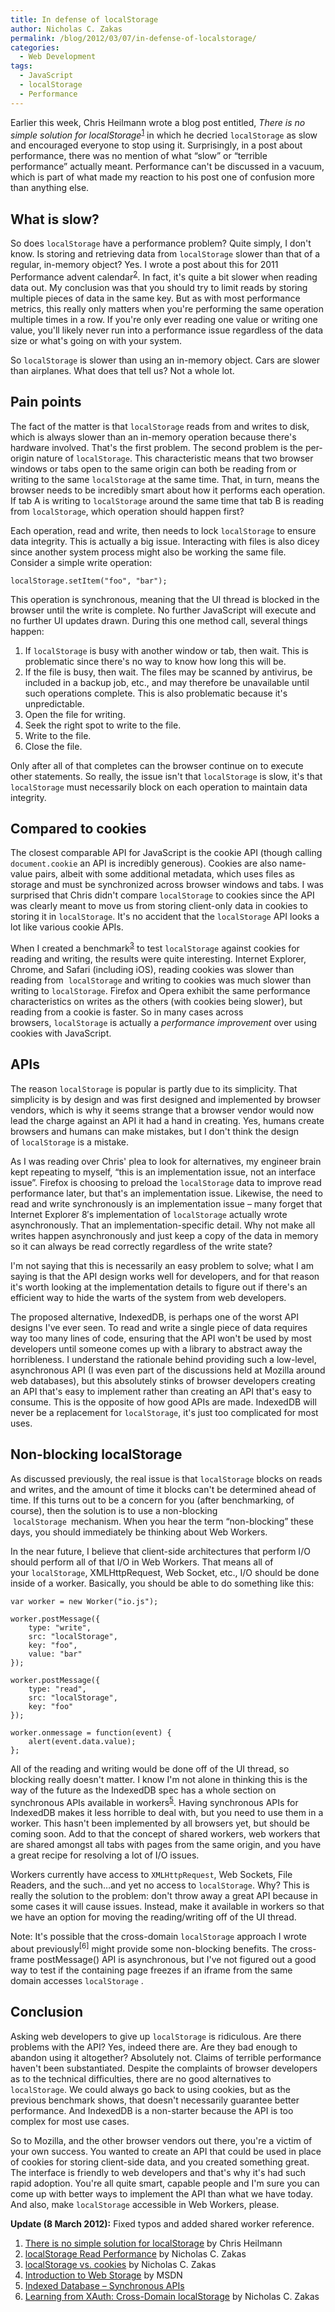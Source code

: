 ```yaml
---
title: In defense of localStorage
author: Nicholas C. Zakas
permalink: /blog/2012/03/07/in-defense-of-localstorage/
categories:
  - Web Development
tags:
  - JavaScript
  - localStorage
  - Performance
---
```

Earlier this week, Chris Heilmann wrote a blog post entitled, <cite>There is no simple solution for localStorage</cite><sup>[1]</sup> in which he decried `localStorage` as slow and encouraged everyone to stop using it. Surprisingly, in a post about performance, there was no mention of what &#8220;slow&#8221; or &#8220;terrible performance&#8221; actually meant. Performance can't be discussed in a vacuum, which is part of what made my reaction to his post one of confusion more than anything else.

## What is slow?

So does `localStorage` have a performance problem? Quite simply, I don't know. Is storing and retrieving data from `localStorage` slower than that of a regular, in-memory object? Yes. I wrote a post about this for 2011 Performance advent calendar<sup>[2]</sup>. In fact, it's quite a bit slower when reading data out. My conclusion was that you should try to limit reads by storing multiple pieces of data in the same key. But as with most performance metrics, this really only matters when you're performing the same operation multiple times in a row. If you're only ever reading one value or writing one value, you'll likely never run into a performance issue regardless of the data size or what's going on with your system.

So `localStorage` is slower than using an in-memory object. Cars are slower than airplanes. What does that tell us? Not a whole lot.

## Pain points

The fact of the matter is that `localStorage` reads from and writes to disk, which is always slower than an in-memory operation because there's hardware involved. That's the first problem. The second problem is the per-origin nature of `localStorage`. This characteristic means that two browser windows or tabs open to the same origin can both be reading from or writing to the same `localStorage` at the same time. That, in turn, means the browser needs to be incredibly smart about how it performs each operation. If tab A is writing to `localStorage` around the same time that tab B is reading from `localStorage`, which operation should happen first?

Each operation, read and write, then needs to lock `localStorage` to ensure data integrity. This is actually a big issue. Interacting with files is also dicey since another system process might also be working the same file. Consider a simple write operation:

    localStorage.setItem("foo", "bar");

This operation is synchronous, meaning that the UI thread is blocked in the browser until the write is complete. No further JavaScript will execute and no further UI updates drawn. During this one method call, several things happen:

  1. If `localStorage` is busy with another window or tab, then wait. This is problematic since there's no way to know how long this will be.
  2. If the file is busy, then wait. The files may be scanned by antivirus, be included in a backup job, etc., and may therefore be unavailable until such operations complete. This is also problematic because it's unpredictable.
  3. Open the file for writing.
  4. Seek the right spot to write to the file.
  5. Write to the file.
  6. Close the file.

Only after all of that completes can the browser continue on to execute other statements. So really, the issue isn't that `localStorage` is slow, it's that `localStorage` must necessarily block on each operation to maintain data integrity.

## Compared to cookies

The closest comparable API for JavaScript is the cookie API (though calling `document.cookie` an API is incredibly generous). Cookies are also name-value pairs, albeit with some additional metadata, which uses files as storage and must be synchronized across browser windows and tabs. I was surprised that Chris didn't compare `localStorage` to cookies since the API was clearly meant to move us from storing client-only data in cookies to storing it in `localStorage`. It's no accident that the `localStorage` API looks a lot like various cookie APIs.

When I created a benchmark<sup>[3]</sup> to test `localStorage` against cookies for reading and writing, the results were quite interesting. Internet Explorer, Chrome, and Safari (including iOS), reading cookies was slower than reading from  `localStorage` and writing to cookies was much slower than writing to `localStorage`. Firefox and Opera exhibit the same performance characteristics on writes as the others (with cookies being slower), but reading from a cookie is faster. So in many cases across browsers, `localStorage` is actually a *performance improvement* over using cookies with JavaScript.

## APIs

The reason `localStorage` is popular is partly due to its simplicity. That simplicity is by design and was first designed and implemented by browser vendors, which is why it seems strange that a browser vendor would now lead the charge against an API it had a hand in creating. Yes, humans create browsers and humans can make mistakes, but I don't think the design of `localStorage` is a mistake.

As I was reading over Chris' plea to look for alternatives, my engineer brain kept repeating to myself, &#8220;this is an implementation issue, not an interface issue&#8221;. Firefox is choosing to preload the `localStorage` data to improve read performance later, but that's an implementation issue. Likewise, the need to read and write synchronously is an implementation issue &#8211; many forget that Internet Explorer 8&#8242;s implementation of `localStorage` actually wrote asynchronously. That an implementation-specific detail. Why not make all writes happen asynchronously and just keep a copy of the data in memory so it can always be read correctly regardless of the write state?

I'm not saying that this is necessarily an easy problem to solve; what I am saying is that the API design works well for developers, and for that reason it's worth looking at the implementation details to figure out if there's an efficient way to hide the warts of the system from web developers.

The proposed alternative, IndexedDB, is perhaps one of the worst API designs I've ever seen. To read and write a single piece of data requires way too many lines of code, ensuring that the API won't be used by most developers until someone comes up with a library to abstract away the horribleness. I understand the rationale behind providing such a low-level, asynchronous API (I was even part of the discussions held at Mozilla around web databases), but this absolutely stinks of browser developers creating an API that's easy to implement rather than creating an API that's easy to consume. This is the opposite of how good APIs are made. IndexedDB will never be a replacement for `localStorage`, it's just too complicated for most uses.

## Non-blocking localStorage

As discussed previously, the real issue is that `localStorage` blocks on reads and writes, and the amount of time it blocks can't be determined ahead of time. If this turns out to be a concern for you (after benchmarking, of course), then the solution is to use a non-blocking  `localStorage `mechanism. When you hear the term &#8220;non-blocking&#8221; these days, you should immediately be thinking about Web Workers.

In the near future, I believe that client-side architectures that perform I/O should perform all of that I/O in Web Workers. That means all of your `localStorage`, XMLHttpRequest, Web Socket, etc., I/O should be done inside of a worker. Basically, you should be able to do something like this:

    var worker = new Worker("io.js"); 
    
    worker.postMessage({ 
        type: "write", 
        src: "localStorage", 
        key: "foo", 
        value: "bar"  
    }); 
    
    worker.postMessage({ 
        type: "read", 
        src: "localStorage", 
        key: "foo" 
    }); 
    
    worker.onmessage = function(event) { 
        alert(event.data.value); 
    };

All of the reading and writing would be done off of the UI thread, so blocking really doesn't matter. I know I'm not alone in thinking this is the way of the future as the IndexedDB spec has a whole section on synchronous APIs available in workers<sup>[5]</sup>. Having synchronous APIs for IndexedDB makes it less horrible to deal with, but you need to use them in a worker. This hasn't been implemented by all browsers yet, but should be coming soon. Add to that the concept of shared workers, web workers that are shared amongst all tabs with pages from the same origin, and you have a great recipe for resolving a lot of I/O issues.

Workers currently have access to `XMLHttpRequest`, Web Sockets, File Readers, and the such&#8230;and yet no access to `localStorage`. Why? This is really the solution to the problem: don't throw away a great API because in some cases it will cause issues. Instead, make it available in workers so that we have an option for moving the reading/writing off of the UI thread.

Note: It's possible that the cross-domain `localStorage` approach I wrote about previously<sup>[6]</sup> might provide some non-blocking benefits. The cross-frame postMessage() API is asynchronous, but I've not figured out a good way to test if the containing page freezes if an iframe from the same domain accesses `localStorage` .

## Conclusion

Asking web developers to give up `localStorage` is ridiculous. Are there problems with the API? Yes, indeed there are. Are they bad enough to abandon using it altogether? Absolutely not. Claims of terrible performance haven't been substantiated. Despite the complaints of browser developers as to the technical difficulties, there are no good alternatives to `localStorage`. We could always go back to using cookies, but as the previous benchmark shows, that doesn't necessarily guarantee better performance. And IndexedDB is a non-starter because the API is too complex for most use cases.

So to Mozilla, and the other browser vendors out there, you're a victim of your own success. You wanted to create an API that could be used in place of cookies for storing client-side data, and you created something great. The interface is friendly to web developers and that's why it's had such rapid adoption. You're all quite smart, capable people and I'm sure you can come up with better ways to implement the API than what we have today. And also, make `localStorage` accessible in Web Workers, please.

**Update (8 March 2012):** Fixed typos and added shared worker reference.


  1. [There is no simple solution for localStorage][1] by Chris Heilmann
  2. <a title="Permanent Link to localStorage Read Performance" href="http://calendar.perfplanet.com/2011/localstorage-read-performance/" rel="bookmark">localStorage Read Performance</a> by Nicholas C. Zakas
  3. [localStorage vs. cookies][2] by Nicholas C. Zakas
  4. [Introduction to Web Storage][3] by MSDN
  5. [Indexed Database &#8211; Synchronous APIs][4]
  6. [Learning from XAuth: Cross-Domain localStorage][5] by Nicholas C. Zakas

 [1]: http://hacks.mozilla.org/2012/03/there-is-no-simple-solution-for-local-storage/
 [2]: http://jsperf.com/localstorage-vs-objects/19
 [3]: http://msdn.microsoft.com/en-us/library/cc197062(v=vs.85).aspx
 [4]: http://www.w3.org/TR/IndexedDB/#sync-database
 [5]: {{site.url}}/blog/2010/09/07/learning-from-xauth-cross-domain-localstorage/
